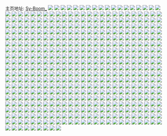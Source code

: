 主页地址: [Sy-Boom_](https://weibo.com/u/2846126352) 
![](https://wx4.sinaimg.cn/mw2000/a9a47110gy1h9dvj787iij20zk1bfavl.jpg) 
![](https://wx4.sinaimg.cn/mw2000/a9a47110ly1h8mzvisnwqj20u04vsqv5.jpg) 
![](https://wx4.sinaimg.cn/mw2000/a9a47110ly1h8mzvjlq52j20u04pzkjl.jpg) 
![](https://wx4.sinaimg.cn/mw2000/a9a47110ly1h8mzvhz95mj20u06dx1ky.jpg) 
![](https://wx4.sinaimg.cn/mw2000/a9a47110ly1h8mzvh4wluj20u05ezqv5.jpg) 
![](https://wx4.sinaimg.cn/mw2000/a9a47110ly1h8mzvg388fj20u05wiqv5.jpg) 
![](https://wx4.sinaimg.cn/mw2000/a9a47110ly1h8mzvf6p94j20u05k0hdt.jpg) 
![](https://wx4.sinaimg.cn/mw2000/a9a47110ly1h8itex0wwxj20u0140ae7.jpg) 
![](https://wx4.sinaimg.cn/mw2000/a9a47110ly1h867czfwuhj22c03404qr.jpg) 
![](https://wx4.sinaimg.cn/mw2000/a9a47110ly1h867cyf9wsj22c03404qq.jpg) 
![](https://wx4.sinaimg.cn/mw2000/a9a47110ly1h84bvtpirjj20u00u0q77.jpg) 
![](https://wx4.sinaimg.cn/mw2000/a9a47110ly1h81iyqkxc4j21sc2ds1ky.jpg) 
![](https://wx4.sinaimg.cn/mw2000/a9a47110ly1h7y16er08bj22c0340qv6.jpg) 
![](https://wx4.sinaimg.cn/mw2000/a9a47110ly1h7wm6w6609j22c0340b2c.jpg) 
![](https://wx4.sinaimg.cn/mw2000/a9a47110ly1h7wm6s12nmj21sc2ds7wi.jpg) 
![](https://wx4.sinaimg.cn/mw2000/a9a47110ly1h7wm6ued7vj22c0340u10.jpg) 
![](https://wx4.sinaimg.cn/mw2000/a9a47110ly1h7ovzjvhvzj20vy6pgqv6.jpg) 
![](https://wx4.sinaimg.cn/mw2000/a9a47110ly1h7ovzl31ppj20x06hq7wi.jpg) 
![](https://wx4.sinaimg.cn/mw2000/a9a47110ly1h7ovzo8x7uj212y5i4e81.jpg) 
![](https://wx4.sinaimg.cn/mw2000/a9a47110ly1h7ovzmagwnj210w5t04qr.jpg) 
![](https://wx4.sinaimg.cn/mw2000/a9a47110ly1h7ovzno70vj22bc334kjn.jpg) 
![](https://wx4.sinaimg.cn/mw2000/a9a47110ly1h7ovzpqyuqj213a5gehdu.jpg) 
![](https://wx4.sinaimg.cn/mw2000/a9a47110ly1h7ovziau5cj20ss7giu10.jpg) 
![](https://wx4.sinaimg.cn/mw2000/a9a47110ly1h7ow768h6fj20y06aob2b.jpg) 
![](https://wx4.sinaimg.cn/mw2000/a9a47110ly1h7ow776hjgj21165rgqv6.jpg) 
![](https://wx4.sinaimg.cn/mw2000/a9a47110ly1h7ip1ledztj20u00u00za.jpg) 
![](https://wx4.sinaimg.cn/mw2000/a9a47110ly1h70jldpaarj23rs5nn7wn.jpg) 
![](https://wx4.sinaimg.cn/mw2000/a9a47110ly1h70jlgos06j248w6dcqvb.jpg) 
![](https://wx4.sinaimg.cn/mw2000/a9a47110ly1h70jllxhoyj23dq60f4n2.jpg) 
![](https://wx4.sinaimg.cn/mw2000/a9a47110ly1h70jl4lpyyj248w6dc7wp.jpg) 
![](https://wx4.sinaimg.cn/mw2000/a9a47110ly1h70jlb3ulej248w6dc7wj.jpg) 
![](https://wx4.sinaimg.cn/mw2000/a9a47110ly1h70jl7859jj223u35stj2.jpg) 
![](https://wx4.sinaimg.cn/mw2000/a9a47110ly1h6oznh8wspj23402c07wj.jpg) 
![](https://wx4.sinaimg.cn/mw2000/a9a47110ly1h6ozncyhcfj22c0340npe.jpg) 
![](https://wx4.sinaimg.cn/mw2000/a9a47110ly1h6ozndvm4sj20zu0k744z.jpg) 
![](https://wx4.sinaimg.cn/mw2000/a9a47110ly1h6ozne4378j20zt0jkaai.jpg) 
![](https://wx4.sinaimg.cn/mw2000/a9a47110ly1h68ppe24tgj20u0190gop.jpg) 
![](https://wx4.sinaimg.cn/mw2000/a9a47110ly1h68ppdo6aej20u0190tgj.jpg) 
![](https://wx4.sinaimg.cn/mw2000/a9a47110ly1h61u67e02ij21400u077q.jpg) 
![](https://wx4.sinaimg.cn/mw2000/a9a47110ly1h61u6xbivwj20u00u0tee.jpg) 
![](https://wx4.sinaimg.cn/mw2000/a9a47110ly1h61u682nbmj20u0140wki.jpg) 
![](https://wx4.sinaimg.cn/mw2000/a9a47110gy1h5ta86lyffj20u0114wg0.jpg) 
![](https://wx4.sinaimg.cn/mw2000/a9a47110gy1h5mvpz7ehbj20u00u0aks.jpg) 
![](https://wx4.sinaimg.cn/mw2000/a9a47110gy1h5mvq3hssmj20u00u0aje.jpg) 
![](https://wx4.sinaimg.cn/mw2000/a9a47110gy1h5mvpww8tij20u00u0agr.jpg) 
![](https://wx4.sinaimg.cn/mw2000/a9a47110gy1h5mvpzrld9j20u00u0gtg.jpg) 
![](https://wx4.sinaimg.cn/mw2000/a9a47110gy1h5mvq0g6rsj21900u0n7a.jpg) 
![](https://wx4.sinaimg.cn/mw2000/a9a47110gy1h5mvpxj0mij20u00u0q8n.jpg) 
![](https://wx4.sinaimg.cn/mw2000/a9a47110gy1h5mvpy29vbj20u00u0q8a.jpg) 
![](https://wx4.sinaimg.cn/mw2000/a9a47110gy1h5mvpwae1zj20u00u0tbn.jpg) 
![](https://wx4.sinaimg.cn/mw2000/a9a47110gy1h5mvpyms9gj20u00u0q90.jpg) 
![](https://wx4.sinaimg.cn/mw2000/a9a47110gy1h5c6k6682hj21400u0gvl.jpg) 
![](https://wx4.sinaimg.cn/mw2000/a9a47110gy1h51gkmo8gbj20u018z47b.jpg) 
![](https://wx4.sinaimg.cn/mw2000/a9a47110gy1h51gkn642vj20u018z7d4.jpg) 
![](https://wx4.sinaimg.cn/mw2000/a9a47110gy1h51gknpls9j218z0u0dp3.jpg) 
![](https://wx4.sinaimg.cn/mw2000/a9a47110gy1h51gkocb9jj218z0u011u.jpg) 
![](https://wx4.sinaimg.cn/mw2000/a9a47110gy1h51gkpf2anj20u0190gt7.jpg) 
![](https://wx4.sinaimg.cn/mw2000/a9a47110gy1h51gkottvoj20u0154jyn.jpg) 
![](https://wx4.sinaimg.cn/mw2000/a9a47110gy1h51gkr4ng3j20u0190dp2.jpg) 
![](https://wx4.sinaimg.cn/mw2000/a9a47110gy1h51gkqlef6j20u0190wnv.jpg) 
![](https://wx4.sinaimg.cn/mw2000/a9a47110gy1h51gkq1436j20u01907dc.jpg) 
![](https://wx4.sinaimg.cn/mw2000/a9a47110gy1h4x67c77b3j20u00u0wkh.jpg) 
![](https://wx4.sinaimg.cn/mw2000/a9a47110gy1h4msgzuyquj20u0140n1g.jpg) 
![](https://wx4.sinaimg.cn/mw2000/a9a47110gy1h4k236jlc6j21900u0woi.jpg) 
![](https://wx4.sinaimg.cn/mw2000/a9a47110gy1h4k249uns0j20u0190n50.jpg) 
![](https://wx4.sinaimg.cn/mw2000/a9a47110gy1h4k23a3nc7j21900u0do1.jpg) 
![](https://wx4.sinaimg.cn/mw2000/a9a47110gy1h4k23dqpiuj21900u0ahm.jpg) 
![](https://wx4.sinaimg.cn/mw2000/a9a47110gy1h4k2386kgsj20u0190dnc.jpg) 
![](https://wx4.sinaimg.cn/mw2000/a9a47110gy1h4k2391l1ij21900u07ah.jpg) 
![](https://wx4.sinaimg.cn/mw2000/a9a47110gy1h4k24ax0q9j21900u0aid.jpg) 
![](https://wx4.sinaimg.cn/mw2000/a9a47110gy1h4k23cmpwgj21900u0qf0.jpg) 
![](https://wx4.sinaimg.cn/mw2000/a9a47110gy1h4k23b7vxaj21900u0ztc.jpg) 
![](https://wx4.sinaimg.cn/mw2000/a9a47110gy1h4iugftzihj20u01hck16.jpg) 
![](https://wx4.sinaimg.cn/mw2000/a9a47110gy1h4absfvn6kj20u00u0452.jpg) 
![](https://wx4.sinaimg.cn/mw2000/a9a47110gy1h4a5pnl1oej20nu041jrg.jpg) 
![](https://wx4.sinaimg.cn/mw2000/a9a47110gy1h47s0ihhwmj20u0140wls.jpg) 
![](https://wx4.sinaimg.cn/mw2000/a9a47110gy1h40vj1iio9j20u0191dsz.jpg) 
![](https://wx4.sinaimg.cn/mw2000/a9a47110gy1h40vizd5ipj20u013zwnf.jpg) 
![](https://wx4.sinaimg.cn/mw2000/a9a47110gy1h40vj4hq02j20u0191qft.jpg) 
![](https://wx4.sinaimg.cn/mw2000/a9a47110gy1h40vjajm2yj20u0191dle.jpg) 
![](https://wx4.sinaimg.cn/mw2000/a9a47110gy1h40vjdajujj20u019178f.jpg) 
![](https://wx4.sinaimg.cn/mw2000/a9a47110gy1h40vjcawr6j20u0191gru.jpg) 
![](https://wx4.sinaimg.cn/mw2000/a9a47110gy1h40vj91346j20u0191n8p.jpg) 
![](https://wx4.sinaimg.cn/mw2000/a9a47110gy1h40vivlmkbj20u0191483.jpg) 
![](https://wx4.sinaimg.cn/mw2000/a9a47110gy1h40vj6sn7uj20u0191147.jpg) 
![](https://wx4.sinaimg.cn/mw2000/a9a47110gy1h3v4eqbkyzj235s23ue82.jpg) 
![](https://wx4.sinaimg.cn/mw2000/a9a47110gy1h3v4en8oruj235s23uu0x.jpg) 
![](https://wx4.sinaimg.cn/mw2000/a9a47110gy1h3v4frejs1j235s23u1ky.jpg) 
![](https://wx4.sinaimg.cn/mw2000/a9a47110gy1h3v4g6b707j234022o4qp.jpg) 
![](https://wx4.sinaimg.cn/mw2000/a9a47110ly1h3q2lfgocuj20sg2rj7gp.jpg) 
![](https://wx4.sinaimg.cn/mw2000/a9a47110ly1h3q2lgdjnlj20u01910xj.jpg) 
![](https://wx4.sinaimg.cn/mw2000/a9a47110ly1h3q2lguy3lj20u01400wr.jpg) 
![](https://wx4.sinaimg.cn/mw2000/a9a47110ly1h3q2lhn4ulj20u01o0jyi.jpg) 
![](https://wx4.sinaimg.cn/mw2000/a9a47110ly1h3q2linkv9j20u0140th0.jpg) 
![](https://wx4.sinaimg.cn/mw2000/a9a47110ly1h3q2ljtyu1j20u0140q8p.jpg) 
![](https://wx4.sinaimg.cn/mw2000/a9a47110ly1h3q2lkpn2zj20sg2dwaj0.jpg) 
![](https://wx4.sinaimg.cn/mw2000/a9a47110ly1h3q2le6pa2j20sg2dcdsx.jpg) 
![](https://wx4.sinaimg.cn/mw2000/a9a47110ly1h3q2lmeabyj20sg3k17m4.jpg) 
![](https://wx4.sinaimg.cn/mw2000/a9a47110gy1h3n86qui3vj235s23u1kz.jpg) 
![](https://wx4.sinaimg.cn/mw2000/a9a47110gy1h3n86ubrrmj23344mox6s.jpg) 
![](https://wx4.sinaimg.cn/mw2000/a9a47110gy1h3n86wzu2uj235s23unpe.jpg) 
![](https://wx4.sinaimg.cn/mw2000/a9a47110gy1h3n86oatesj223u35s4qr.jpg) 
![](https://wx4.sinaimg.cn/mw2000/a9a47110gy1h3n86zu3lbj235s24le83.jpg) 
![](https://wx4.sinaimg.cn/mw2000/a9a47110gy1h3n8726zowj222t35se82.jpg) 
![](https://wx4.sinaimg.cn/mw2000/a9a47110gy1h3gbjnp4zkj23402c0qv5.jpg) 
![](https://wx4.sinaimg.cn/mw2000/a9a47110gy1h3dthto6yhj20u0140aga.jpg) 
![](https://wx4.sinaimg.cn/mw2000/a9a47110gy1h3dthpwynsj21hc0u0176.jpg) 
![](https://wx4.sinaimg.cn/mw2000/a9a47110gy1h3dthsfy9qj20u0140k33.jpg) 
![](https://wx4.sinaimg.cn/mw2000/a9a47110gy1h3bcrdo88tj20u0140wll.jpg) 
![](https://wx4.sinaimg.cn/mw2000/a9a47110gy1h2xbqb74z6j23402c0qva.jpg) 
![](https://wx4.sinaimg.cn/mw2000/a9a47110gy1h2n0tponzzj20u04dj1kx.jpg) 
![](https://wx4.sinaimg.cn/mw2000/a9a47110gy1h2n0tqzk4tj20u0460np9.jpg) 
![](https://wx4.sinaimg.cn/mw2000/a9a47110gy1h2n0to5ki6j20u033u7wh.jpg) 
![](https://wx4.sinaimg.cn/mw2000/a9a47110gy1h2n0tsgs4rj20u03eib29.jpg) 
![](https://wx4.sinaimg.cn/mw2000/a9a47110gy1h2n0tu139yj20u064bkjl.jpg) 
![](https://wx4.sinaimg.cn/mw2000/a9a47110gy1h2n0tve8y5j20u03c0nop.jpg) 
![](https://wx4.sinaimg.cn/mw2000/a9a47110gy1h2n0twsuqsj20u04g1hdt.jpg) 
![](https://wx4.sinaimg.cn/mw2000/a9a47110gy1h2n0ty6xiwj20u05a14qp.jpg) 
![](https://wx4.sinaimg.cn/mw2000/a9a47110gy1h2n0tznednj20u044vhd0.jpg) 
![](https://wx4.sinaimg.cn/mw2000/a9a47110gy1h2e33snewhj22bz1qzu0x.jpg) 
![](https://wx4.sinaimg.cn/mw2000/a9a47110gy1h29f5mnjcwj21400miq4t.jpg) 
![](https://wx4.sinaimg.cn/mw2000/a9a47110gy1h29f5fcpvgj20u00u0grm.jpg) 
![](https://wx4.sinaimg.cn/mw2000/a9a47110gy1h29f5e6zz9j20u0140n5e.jpg) 
![](https://wx4.sinaimg.cn/mw2000/a9a47110gy1h29f5jm961j20u0140akn.jpg) 
![](https://wx4.sinaimg.cn/mw2000/a9a47110gy1h29f5ng3ywj21910u0aji.jpg) 
![](https://wx4.sinaimg.cn/mw2000/a9a47110gy1h29f5ky0y7j20u00u0dmn.jpg) 
![](https://wx4.sinaimg.cn/mw2000/a9a47110gy1h29f5g0kbuj20u014045t.jpg) 
![](https://wx4.sinaimg.cn/mw2000/a9a47110gy1h29f5k8eecj20u01t07d5.jpg) 
![](https://wx4.sinaimg.cn/mw2000/a9a47110gy1h29f5db17jj20u00u0789.jpg) 
![](https://wx4.sinaimg.cn/mw2000/a9a47110gy1h29f5icn56j20u00u0tde.jpg) 
![](https://wx4.sinaimg.cn/mw2000/a9a47110gy1h29f5gtc1lj21400u0gwu.jpg) 
![](https://wx4.sinaimg.cn/mw2000/a9a47110gy1h23ii5fcsxj21op28x1kx.jpg) 
![](https://wx4.sinaimg.cn/mw2000/a9a47110gy1h1rxxlrbhlj20v90h4n1o.jpg) 
![](https://wx4.sinaimg.cn/mw2000/a9a47110gy1h1rxxoftj6j20zo256npe.jpg) 
![](https://wx4.sinaimg.cn/mw2000/a9a47110gy1h1rxxlbquij20v90dlmz5.jpg) 
![](https://wx4.sinaimg.cn/mw2000/a9a47110ly1h122zriha7j20ud0gyq49.jpg) 
![](https://wx4.sinaimg.cn/mw2000/a9a47110ly1h0t795i2mhj20v908uta7.jpg) 
![](https://wx4.sinaimg.cn/mw2000/a9a47110ly1h0dtq1byyfj20v90tyjur.jpg) 
![](https://wx4.sinaimg.cn/mw2000/a9a47110ly1h09ro65nlgj22c0340u0y.jpg) 
![](https://wx4.sinaimg.cn/mw2000/a9a47110ly1h03e9r944oj22c02c0npe.jpg) 
![](https://wx4.sinaimg.cn/mw2000/a9a47110ly1gzt89nee1cj20tk0tk40g.jpg) 
![](https://wx4.sinaimg.cn/mw2000/a9a47110gy1gzmifrh5gpj20u00gw753.jpg) 
![](https://wx4.sinaimg.cn/mw2000/a9a47110ly1gzb0i55oipj22db35shdu.jpg) 
![](https://wx4.sinaimg.cn/mw2000/a9a47110ly1gzb0i2chbqj22c02c0kjl.jpg) 
![](https://wx4.sinaimg.cn/mw2000/a9a47110gy1gywq3gc982j21o07x0e84.jpg) 
![](https://wx4.sinaimg.cn/mw2000/a9a47110gy1gywq3ic6x0j21o07o4npg.jpg) 
![](https://wx4.sinaimg.cn/mw2000/a9a47110gy1gywq3jxpy3j21o08w2u0z.jpg) 
![](https://wx4.sinaimg.cn/mw2000/a9a47110gy1gywq3l6pzpj21o08so1kz.jpg) 
![](https://wx4.sinaimg.cn/mw2000/a9a47110gy1gywq3mrw7yj21o07ws7wk.jpg) 
![](https://wx4.sinaimg.cn/mw2000/a9a47110gy1gywq3np6qoj20u062lu0x.jpg) 
![](https://wx4.sinaimg.cn/mw2000/a9a47110gy1gyoquac2xfj21y60u01jc.jpg) 
![](https://wx4.sinaimg.cn/mw2000/a9a47110gy1gy7v0q4wp4j20u014044s.jpg) 
![](https://wx4.sinaimg.cn/mw2000/a9a47110gy1gy7v0pgmihj21900u0wol.jpg) 
![](https://wx4.sinaimg.cn/mw2000/a9a47110gy1gy7v0tnlr2j20u01hcqbn.jpg) 
![](https://wx4.sinaimg.cn/mw2000/a9a47110gy1gy7v0rxvxhj21900u0qcn.jpg) 
![](https://wx4.sinaimg.cn/mw2000/a9a47110gy1gy7v60texnj20k00zk40t.jpg) 
![](https://wx4.sinaimg.cn/mw2000/a9a47110gy1gxsq7lv3hoj20u0191wn0.jpg) 
![](https://wx4.sinaimg.cn/mw2000/a9a47110gy1gx3v0hs4isj20u01404cn.jpg) 
![](https://wx4.sinaimg.cn/mw2000/a9a47110gy1gvyx4pn6p6j21400u0q85.jpg) 
![](https://wx4.sinaimg.cn/mw2000/a9a47110gy1gvyx4vrm3tj218g0u0gxc.jpg) 
![](https://wx4.sinaimg.cn/mw2000/a9a47110gy1gvyx4xhnwcj213y0u0wne.jpg) 
![](https://wx4.sinaimg.cn/mw2000/a9a47110gy1gvyx4rtkkdj20u0140gu4.jpg) 
![](https://wx4.sinaimg.cn/mw2000/a9a47110gy1gvyx56w5lhj20u0140tj5.jpg) 
![](https://wx4.sinaimg.cn/mw2000/a9a47110gy1gvyx4yv9j6j20u0140afb.jpg) 
![](https://wx4.sinaimg.cn/mw2000/a9a47110gy1gvyx522p2nj20u0140ano.jpg) 
![](https://wx4.sinaimg.cn/mw2000/a9a47110gy1gvyx5h9f38j20u00u0dku.jpg) 
![](https://wx4.sinaimg.cn/mw2000/a9a47110gy1gvyx54f4lxj20u014049e.jpg) 
![](https://wx4.sinaimg.cn/mw2000/0036C3tKgy1guz2av4uq2j62bd1qj4qq02.jpg) 
![](https://wx4.sinaimg.cn/mw2000/0036C3tKgy1guz2b9uvizj62c0340b2902.jpg) 
![](https://wx4.sinaimg.cn/mw2000/0036C3tKgy1guz2azmlb2j62c0340x6q02.jpg) 
![](https://wx4.sinaimg.cn/mw2000/0036C3tKgy1guz2b22e2ej62c0340u0x02.jpg) 
![](https://wx4.sinaimg.cn/mw2000/0036C3tKgy1guz2bfjn0jj64gw3co1kz02.jpg) 
![](https://wx4.sinaimg.cn/mw2000/0036C3tKgy1guz2b3btg9j62c0340u0x02.jpg) 
![](https://wx4.sinaimg.cn/mw2000/0036C3tKgy1guz2b0yihqj62c0340u0x02.jpg) 
![](https://wx4.sinaimg.cn/mw2000/0036C3tKgy1guz2b5nkj3j62c0340hdt02.jpg) 
![](https://wx4.sinaimg.cn/mw2000/0036C3tKgy1guz2avv8ubj61id20inhp02.jpg) 
![](https://wx4.sinaimg.cn/mw2000/0036C3tKgy1guwa0s2klhj60qg0undif02.jpg) 
![](https://wx4.sinaimg.cn/mw2000/0036C3tKgy1guwa0sg9xij60q30bz0tk02.jpg) 
![](https://wx4.sinaimg.cn/mw2000/0036C3tKgy1guojf9vgd1j63402c0x6p02.jpg) 
![](https://wx4.sinaimg.cn/mw2000/0036C3tKgy1gubz3aex8vj634022oe8102.jpg) 
![](https://wx4.sinaimg.cn/mw2000/0036C3tKgy1gubdz44x47j61sc2dse8102.jpg) 
![](https://wx4.sinaimg.cn/mw2000/0036C3tKgy1gubdz5bmzxj61sc2dsb2902.jpg) 
![](https://wx4.sinaimg.cn/mw2000/0036C3tKgy1gubdz6dydwj61sc2dse8102.jpg) 
![](https://wx4.sinaimg.cn/mw2000/0036C3tKgy1gubdz7461gj61sc2dsb2902.jpg) 
![](https://wx4.sinaimg.cn/mw2000/0036C3tKgy1gubdz9n5b9j61sc2dse5g02.jpg) 
![](https://wx4.sinaimg.cn/mw2000/0036C3tKgy1gubdz877mgj61sc2dshdt02.jpg) 
![](https://wx4.sinaimg.cn/mw2000/a9a47110gy1gt6ah2q0s5j222n3401ky.jpg) 
![](https://wx4.sinaimg.cn/mw2000/a9a47110gy1gt6ah1190cj22yo4g0qv8.jpg) 
![](https://wx4.sinaimg.cn/mw2000/a9a47110gy1gt6ah59glxj22yo4g0kjp.jpg) 
![](https://wx4.sinaimg.cn/mw2000/a9a47110gy1gt6ah7fgdrj22yo4g0kjl.jpg) 
![](https://wx4.sinaimg.cn/mw2000/a9a47110gy1gt3iy4ea69j22c0340x6p.jpg) 
![](https://wx4.sinaimg.cn/mw2000/a9a47110gy1gt3iy5o6e3j22c03407wj.jpg) 
![](https://wx4.sinaimg.cn/mw2000/a9a47110gy1gt3iy3fp03j22c0340ki0.jpg) 
![](https://wx4.sinaimg.cn/mw2000/a9a47110gy1gt3iy281kbj23402c0tw3.jpg) 
![](https://wx4.sinaimg.cn/mw2000/a9a47110gy1gt3iy2vf8sj20p505vdgz.jpg) 
![](https://wx4.sinaimg.cn/mw2000/a9a47110gy1gt3iy7gt6xj23402c0e83.jpg) 
![](https://wx4.sinaimg.cn/mw2000/a9a47110ly1gswl1kvt1nj20u014144j.jpg) 
![](https://wx4.sinaimg.cn/mw2000/a9a47110ly1gswl28r802j20u013hjvi.jpg) 
![](https://wx4.sinaimg.cn/mw2000/a9a47110ly1gswl1lskm8j20u1141ag8.jpg) 
![](https://wx4.sinaimg.cn/mw2000/a9a47110ly1gswl2ao1rlj20u0140grc.jpg) 
![](https://wx4.sinaimg.cn/mw2000/a9a47110ly1gswl29qkazj20u0140wjx.jpg) 
![](https://wx4.sinaimg.cn/mw2000/a9a47110ly1gswl2b7zqwj20u0140gpn.jpg) 
![](https://wx4.sinaimg.cn/mw2000/a9a47110gy1gssi9jhw2lj21sc2dsu0x.jpg) 
![](https://wx4.sinaimg.cn/mw2000/a9a47110gy1gssi9km8ysj21sc2dsqv5.jpg) 
![](https://wx4.sinaimg.cn/mw2000/a9a47110gy1gssi9lovkjj21sc2dsqv5.jpg) 
![](https://wx4.sinaimg.cn/mw2000/a9a47110gy1gssi9nzecnj21sc2dsnpd.jpg) 
![](https://wx4.sinaimg.cn/mw2000/a9a47110ly1gsl2oapjisj21sg2ds7wh.jpg) 
![](https://wx4.sinaimg.cn/mw2000/a9a47110ly1gsl2oberwqj21sg2ds7wh.jpg) 
![](https://wx4.sinaimg.cn/mw2000/a9a47110ly1gsl2oc43msj21sg2ds7wh.jpg) 
![](https://wx4.sinaimg.cn/mw2000/a9a47110gy1grzj9qn22tj22c036fe82.jpg) 
![](https://wx4.sinaimg.cn/mw2000/a9a47110gy1grzj9od20gj22c02c0e81.jpg) 
![](https://wx4.sinaimg.cn/mw2000/a9a47110gy1grzj9rsap2j22bt2bte81.jpg) 
![](https://wx4.sinaimg.cn/mw2000/a9a47110gy1grzj9mleafj22c0340qv5.jpg) 
![](https://wx4.sinaimg.cn/mw2000/a9a47110ly1grgtrg6z4xj20gs0medom.jpg) 
![](https://wx4.sinaimg.cn/mw2000/a9a47110gy1gqldcw8fhuj21o03ne1kx.jpg) 
![](https://wx4.sinaimg.cn/mw2000/a9a47110gy1gqldd38ixuj222o340qv5.jpg) 
![](https://wx4.sinaimg.cn/mw2000/a9a47110gy1gqldcxdn5ij21o03m01kx.jpg) 
![](https://wx4.sinaimg.cn/mw2000/a9a47110gy1gqldd27r18j222o340kjl.jpg) 
![](https://wx4.sinaimg.cn/mw2000/a9a47110gy1gqldd0qmj2j23wq2ltu0u.jpg) 
![](https://wx4.sinaimg.cn/mw2000/a9a47110gy1gqldcywb5hj21o03m0awj.jpg) 
![](https://wx4.sinaimg.cn/mw2000/a9a47110gy1gqldczlfijj21o03m0x3q.jpg) 
![](https://wx4.sinaimg.cn/mw2000/a9a47110gy1gqldcumckjj222o340b29.jpg) 
![](https://wx4.sinaimg.cn/mw2000/a9a47110gy1gqldcy52xsj21o0280gy8.jpg) 
![](https://wx4.sinaimg.cn/mw2000/a9a47110gy1gqh9hh8ffdj22c02c0tlk.jpg) 
![](https://wx4.sinaimg.cn/mw2000/a9a47110gy1gpzsvb4qtsj22c02c0twe.jpg) 
![](https://wx4.sinaimg.cn/mw2000/a9a47110gy1gpykry7duqj23402c0b2b.jpg) 
![](https://wx4.sinaimg.cn/mw2000/a9a47110gy1gpwxsked8yj22c0340nh6.jpg) 
![](https://wx4.sinaimg.cn/mw2000/a9a47110gy1gpv5hyhlpuj20u013ygsi.jpg) 
![](https://wx4.sinaimg.cn/mw2000/a9a47110gy1gpv5hwsmy9j21100u0q7m.jpg) 
![](https://wx4.sinaimg.cn/mw2000/a9a47110gy1gpv5i07j1jj20u014010t.jpg) 
![](https://wx4.sinaimg.cn/mw2000/a9a47110ly1gpq7bm1u6ej20u0140aix.jpg) 
![](https://wx4.sinaimg.cn/mw2000/a9a47110gy1gpied7bj9mj20v517lqbs.jpg) 
![](https://wx4.sinaimg.cn/mw2000/a9a47110gy1gpied6i002j22c0340qv6.jpg) 
![](https://wx4.sinaimg.cn/mw2000/a9a47110ly1goygnw2q2vj22c0290b29.jpg) 
![](https://wx4.sinaimg.cn/mw2000/a9a47110ly1gox98jqb8xj20u0140qar.jpg) 
![](https://wx4.sinaimg.cn/mw2000/a9a47110ly1gox98k9lj9j20u0142109.jpg) 
![](https://wx4.sinaimg.cn/mw2000/a9a47110ly1goqbd9qah2j23402c01kz.jpg) 
![](https://wx4.sinaimg.cn/mw2000/a9a47110ly1gon371x0wdj234022o7wj.jpg) 
![](https://wx4.sinaimg.cn/mw2000/a9a47110gy1gojrep8q3dj22c0357npe.jpg) 
![](https://wx4.sinaimg.cn/mw2000/a9a47110ly1goibns0e3rj22c0340x6r.jpg) 
![](https://wx4.sinaimg.cn/mw2000/a9a47110ly1goac9koy9sj20u0140th1.jpg) 
![](https://wx4.sinaimg.cn/mw2000/a9a47110ly1gnhf74fef5j22c03401kx.jpg) 
![](https://wx4.sinaimg.cn/mw2000/a9a47110ly1gnhf764qwdj21o62884qp.jpg) 
![](https://wx4.sinaimg.cn/mw2000/a9a47110ly1gnhf755nwlj22c03401kx.jpg) 
![](https://wx4.sinaimg.cn/mw2000/a9a47110ly1gnhfa9gy3cj21t72eye81.jpg) 
![](https://wx4.sinaimg.cn/mw2000/a9a47110ly1gn86qdh4x9j227v1o04qp.jpg) 
![](https://wx4.sinaimg.cn/mw2000/a9a47110ly1gn86ql5d8ij234022qu14.jpg) 
![](https://wx4.sinaimg.cn/mw2000/a9a47110ly1gn86qojht0j20hu0lzwgw.jpg) 
![](https://wx4.sinaimg.cn/mw2000/a9a47110ly1gn86qq6b0xj22c02c0kjl.jpg) 
![](https://wx4.sinaimg.cn/mw2000/a9a47110ly1gn86qzef80j22c0340b2g.jpg) 
![](https://wx4.sinaimg.cn/mw2000/a9a47110ly1gn86rfdzauj23402c0kjm.jpg) 
![](https://wx4.sinaimg.cn/mw2000/a9a47110ly1gn86rcwbugj23402c0u14.jpg) 
![](https://wx4.sinaimg.cn/mw2000/a9a47110ly1gn86re3xcij21o01o0hdt.jpg) 
![](https://wx4.sinaimg.cn/mw2000/a9a47110ly1gn86qnv7ygj22c02c0kjl.jpg) 
![](https://wx4.sinaimg.cn/mw2000/a9a47110gy1gmj0x29g5cj22c03407wj.jpg) 
![](https://wx4.sinaimg.cn/mw2000/a9a47110gy1gmj0x4p6dgj23402c0u10.jpg) 
![](https://wx4.sinaimg.cn/mw2000/a9a47110gy1gmj0wzqqqkj23402c0kjo.jpg) 
![](https://wx4.sinaimg.cn/mw2000/a9a47110gy1gmj0x8aofdj23402c04qu.jpg) 
![](https://wx4.sinaimg.cn/mw2000/a9a47110gy1gmj0xj5msqj23402c04qp.jpg) 
![](https://wx4.sinaimg.cn/mw2000/a9a47110gy1gmj0zjhuhoj22c03401kz.jpg) 
![](https://wx4.sinaimg.cn/mw2000/a9a47110gy1gmj0xbmktmj22c02c0qv7.jpg) 
![](https://wx4.sinaimg.cn/mw2000/a9a47110gy1gmj0xkxfm8j21o02yoqv5.jpg) 
![](https://wx4.sinaimg.cn/mw2000/a9a47110gy1gmj0xelw6cj22c02c0npf.jpg) 
![](https://wx4.sinaimg.cn/mw2000/a9a47110gy1gm5oobibvwj20xc1e0dz5.jpg) 
![](https://wx4.sinaimg.cn/mw2000/a9a47110gy1gm5oocjaubj21w02ionpd.jpg) 
![](https://wx4.sinaimg.cn/mw2000/a9a47110gy1gm4pequx1tj21400u0air.jpg) 
![](https://wx4.sinaimg.cn/mw2000/a9a47110gy1gm0gbq1kn1j22c01k0x6p.jpg) 
![](https://wx4.sinaimg.cn/mw2000/a9a47110gy1gm0gbsu51jj222l33vqv6.jpg) 
![](https://wx4.sinaimg.cn/mw2000/a9a47110gy1gm0gbr7a78j21h927wb29.jpg) 
![](https://wx4.sinaimg.cn/mw2000/a9a47110gy1gm0gbusy91j234022o1ky.jpg) 
![](https://wx4.sinaimg.cn/mw2000/a9a47110gy1gm0gc0myxpj21h927w7wh.jpg) 
![](https://wx4.sinaimg.cn/mw2000/a9a47110gy1gm0gbz5hq2j22c01k0e81.jpg) 
![](https://wx4.sinaimg.cn/mw2000/a9a47110gy1glecsmeslyj22c02c0qo9.jpg) 
![](https://wx4.sinaimg.cn/mw2000/a9a47110gy1glecstnsz7j22c0340hdu.jpg) 
![](https://wx4.sinaimg.cn/mw2000/a9a47110gy1glecsvo976j22c0340e82.jpg) 
![](https://wx4.sinaimg.cn/mw2000/a9a47110gy1glecsl8l1cj22c0340u0x.jpg) 
![](https://wx4.sinaimg.cn/mw2000/a9a47110gy1glecswtguoj22801o0kjl.jpg) 
![](https://wx4.sinaimg.cn/mw2000/a9a47110gy1glecsxwqhdj22c02c0qv5.jpg) 
![](https://wx4.sinaimg.cn/mw2000/a9a47110gy1glecszkd59j22c02c0b2b.jpg) 
![](https://wx4.sinaimg.cn/mw2000/a9a47110gy1glecsqmr1kj22c02c07wi.jpg) 
![](https://wx4.sinaimg.cn/mw2000/a9a47110gy1glectnk39jj22c02c01kx.jpg) 
![](https://wx4.sinaimg.cn/mw2000/a9a47110gy1gl7h7zlczbj20u01407br.jpg) 
![](https://wx4.sinaimg.cn/mw2000/a9a47110gy1gl7h7w9m0cj21400u0afm.jpg) 
![](https://wx4.sinaimg.cn/mw2000/a9a47110gy1gl7h7vgjfdj20u0140455.jpg) 
![](https://wx4.sinaimg.cn/mw2000/a9a47110gy1gl7h8094bgj21400u0qaa.jpg) 
![](https://wx4.sinaimg.cn/mw2000/a9a47110gy1gl7h7tze0qj21900u07dh.jpg) 
![](https://wx4.sinaimg.cn/mw2000/a9a47110gy1gl7h7x9flaj20u00u0q7f.jpg) 
![](https://wx4.sinaimg.cn/mw2000/a9a47110gy1gl7h7xwxh4j21400u0ai0.jpg) 
![](https://wx4.sinaimg.cn/mw2000/a9a47110gy1gl7h7up6xlj21hc0u0aka.jpg) 
![](https://wx4.sinaimg.cn/mw2000/a9a47110gy1gl7hau1et5j21400u0k1y.jpg) 
![](https://wx4.sinaimg.cn/mw2000/a9a47110gy1gkvvs16zbtj22c0340kjl.jpg) 
![](https://wx4.sinaimg.cn/mw2000/a9a47110gy1gku7y6ipf5j22c0340n6l.jpg) 
![](https://wx4.sinaimg.cn/mw2000/a9a47110gy1gku7yivon9j23402c0qn2.jpg) 
![](https://wx4.sinaimg.cn/mw2000/a9a47110gy1gku7y8ex2uj20u014079u.jpg) 
![](https://wx4.sinaimg.cn/mw2000/a9a47110gy1gku7y9ctcej22c0340amz.jpg) 
![](https://wx4.sinaimg.cn/mw2000/a9a47110gy1gku7y5pijjj22io1790xw.jpg) 
![](https://wx4.sinaimg.cn/mw2000/a9a47110gy1gku7yckh76j22c02c0qk5.jpg) 
![](https://wx4.sinaimg.cn/mw2000/a9a47110gy1gku7yb776bj22c0340air.jpg) 
![](https://wx4.sinaimg.cn/mw2000/a9a47110gy1gku7ygwjodj22c03404aw.jpg) 
![](https://wx4.sinaimg.cn/mw2000/a9a47110gy1gku7y4o3fqj22c0340qs6.jpg) 
![](https://wx4.sinaimg.cn/mw2000/a9a47110gy1gk9swg48k2j21400u0433.jpg) 
![](https://wx4.sinaimg.cn/mw2000/a9a47110gy1gk9swhhbw3j20u0140agp.jpg) 
![](https://wx4.sinaimg.cn/mw2000/a9a47110gy1gk9swizw8sj21400u0gps.jpg) 
![](https://wx4.sinaimg.cn/mw2000/a9a47110gy1gk9swigcryj20u0140wnx.jpg) 
![](https://wx4.sinaimg.cn/mw2000/a9a47110gy1gk9swji4gij20u0140akf.jpg) 
![](https://wx4.sinaimg.cn/mw2000/a9a47110gy1gk9swhzleqj20u014049u.jpg) 
![](https://wx4.sinaimg.cn/mw2000/a9a47110gy1gk2zp1k51ij21ou3057wh.jpg) 
![](https://wx4.sinaimg.cn/mw2000/a9a47110gy1gk2zp45w7jj21r03401ky.jpg) 
![](https://wx4.sinaimg.cn/mw2000/a9a47110gy1gjgrgpd0l0j20u00u045e.jpg) 
![](https://wx4.sinaimg.cn/mw2000/a9a47110gy1gjdqzd092fj22c03407lu.jpg) 
![](https://wx4.sinaimg.cn/mw2000/a9a47110gy1gj6a3ixbxjj21z32mwnpd.jpg) 
![](https://wx4.sinaimg.cn/mw2000/a9a47110gy1gj494h9ccxj213g1gn4mj.jpg) 
![](https://wx4.sinaimg.cn/mw2000/a9a47110gy1gj494nz3sgj21wv1fnkjl.jpg) 
![](https://wx4.sinaimg.cn/mw2000/a9a47110gy1gj494mfcgij21o0280x6s.jpg) 
![](https://wx4.sinaimg.cn/mw2000/a9a47110gy1gj494ikt5zj21e91v1kjl.jpg) 
![](https://wx4.sinaimg.cn/mw2000/a9a47110gy1gj0hq0le5oj219z0ujgsu.jpg) 
![](https://wx4.sinaimg.cn/mw2000/a9a47110gy1gj0hp519oej25an30nu10.jpg) 
![](https://wx4.sinaimg.cn/mw2000/a9a47110gy1gj0hq12es1j21pc0yi7es.jpg) 
![](https://wx4.sinaimg.cn/mw2000/a9a47110gy1gj0hp62i1zj216o1kwb1p.jpg) 
![](https://wx4.sinaimg.cn/mw2000/a9a47110gy1gj0hp7x8dej21o02t9npd.jpg) 
![](https://wx4.sinaimg.cn/mw2000/a9a47110gy1gj0hpzybhwj23402c0x6q.jpg) 
![](https://wx4.sinaimg.cn/mw2000/a9a47110gy1gj0hp6zr77j21o03r01kx.jpg) 
![](https://wx4.sinaimg.cn/mw2000/a9a47110gy1gj0hpxgii2j264w3g81lk.jpg) 
![](https://wx4.sinaimg.cn/mw2000/a9a47110gy1gj0hq1gmw9j21o0190dmq.jpg) 
![](https://wx4.sinaimg.cn/mw2000/a9a47110gy1gitus96r9hj23402c0qn2.jpg) 
![](https://wx4.sinaimg.cn/mw2000/a9a47110gy1gitusamilwj23402c0azz.jpg) 
![](https://wx4.sinaimg.cn/mw2000/a9a47110gy1gitusdbfj3j22c0340qgi.jpg) 
![](https://wx4.sinaimg.cn/mw2000/a9a47110gy1gitusezg0bj22c0340h47.jpg) 
![](https://wx4.sinaimg.cn/mw2000/a9a47110gy1gitusgko2hj22c034018b.jpg) 
![](https://wx4.sinaimg.cn/mw2000/a9a47110gy1gitusi8hsnj22c0340dzl.jpg) 
![](https://wx4.sinaimg.cn/mw2000/a9a47110gy1gilprf8ys4j20u0140qev.jpg) 
![](https://wx4.sinaimg.cn/mw2000/a9a47110gy1gilprgjk6uj21400u04ck.jpg) 
![](https://wx4.sinaimg.cn/mw2000/a9a47110gy1gilprhdab7j20u014014l.jpg) 
![](https://wx4.sinaimg.cn/mw2000/a9a47110gy1gilpri3nzmj21400u07f7.jpg) 
![](https://wx4.sinaimg.cn/mw2000/a9a47110gy1gilpsrw6wfj20u014016r.jpg) 
![](https://wx4.sinaimg.cn/mw2000/a9a47110gy1gilpriwk8lj20u0140wqb.jpg) 
![](https://wx4.sinaimg.cn/mw2000/a9a47110gy1gilprjp5b3j21400u013h.jpg) 
![](https://wx4.sinaimg.cn/mw2000/a9a47110gy1gilprl3g1tj20u01hc4i9.jpg) 
![](https://wx4.sinaimg.cn/mw2000/a9a47110gy1gilprekperj21400u0n8l.jpg) 
![](https://wx4.sinaimg.cn/mw2000/a9a47110gy1gig8p5imj8j21o02801kx.jpg) 
![](https://wx4.sinaimg.cn/mw2000/a9a47110gy1gig8paptlgj21o02804qp.jpg) 
![](https://wx4.sinaimg.cn/mw2000/a9a47110gy1gig8p8hqahj21hc1z3b29.jpg) 
![](https://wx4.sinaimg.cn/mw2000/a9a47110gy1gidbgcup0tj23402c0e81.jpg) 
![](https://wx4.sinaimg.cn/mw2000/a9a47110gy1gidbjff901j22c03404qp.jpg) 
![](https://wx4.sinaimg.cn/mw2000/a9a47110gy1gidbg7oi6aj21j0159hdt.jpg) 
![](https://wx4.sinaimg.cn/mw2000/a9a47110gy1gidbg4gw5wj22c02c01kx.jpg) 
![](https://wx4.sinaimg.cn/mw2000/a9a47110gy1gidbjhl30nj22c02c01kx.jpg) 
![](https://wx4.sinaimg.cn/mw2000/a9a47110gy1gidbjjt99xj23402c07wi.jpg) 
![](https://wx4.sinaimg.cn/mw2000/a9a47110gy1gidbgmjy9uj22801o0kjl.jpg) 
![](https://wx4.sinaimg.cn/mw2000/a9a47110gy1gidbjqi9vhj22801o04qq.jpg) 
![](https://wx4.sinaimg.cn/mw2000/a9a47110gy1gidbg31ta9j22801o0qv5.jpg) 
![](https://wx4.sinaimg.cn/mw2000/a9a47110gy1gidbjof81hj22c02c01kx.jpg) 
![](https://wx4.sinaimg.cn/mw2000/a9a47110gy1gidbg9dsq0j22c02c07wh.jpg) 
![](https://wx4.sinaimg.cn/mw2000/a9a47110gy1gidbgb46nbj23402c0qu2.jpg) 
![](https://wx4.sinaimg.cn/mw2000/a9a47110gy1gidbgl7o2oj22c0340kjm.jpg) 
![](https://wx4.sinaimg.cn/mw2000/a9a47110gy1gidbg656yoj22c02c0u01.jpg) 
![](https://wx4.sinaimg.cn/mw2000/a9a47110gy1gidbghssnvj23402c0u0y.jpg) 
![](https://wx4.sinaimg.cn/mw2000/a9a47110gy1gi57mfwzu8j22c02c04qp.jpg) 
![](https://wx4.sinaimg.cn/mw2000/a9a47110gy1gi57mhjm72j22c03401jc.jpg) 
![](https://wx4.sinaimg.cn/mw2000/a9a47110gy1gi57mj4uxej22c0340npd.jpg) 
![](https://wx4.sinaimg.cn/mw2000/a9a47110gy1gi57mdfavmj23402c0e81.jpg) 
![](https://wx4.sinaimg.cn/mw2000/a9a47110gy1gi57m7xplqj22c0340tih.jpg) 
![](https://wx4.sinaimg.cn/mw2000/a9a47110gy1gi57mkmjm5j2219219npg.jpg) 
![](https://wx4.sinaimg.cn/mw2000/a9a47110gy1gi57mc7glfj22c02c07ow.jpg) 
![](https://wx4.sinaimg.cn/mw2000/a9a47110gy1gi57maojadj22c02c07j0.jpg) 
![](https://wx4.sinaimg.cn/mw2000/a9a47110gy1gi57m9fqnzj22c02c0ans.jpg) 
![](https://wx4.sinaimg.cn/mw2000/a9a47110gy1ghzyl7piccj21hc0u0qla.jpg) 
![](https://wx4.sinaimg.cn/mw2000/a9a47110gy1ghzyl6d75xj21400u0n53.jpg) 
![](https://wx4.sinaimg.cn/mw2000/a9a47110gy1ghzyl8qnbnj21hc0u0kbm.jpg) 
![](https://wx4.sinaimg.cn/mw2000/a9a47110gy1ghzyla4qudj21400u0akz.jpg) 
![](https://wx4.sinaimg.cn/mw2000/a9a47110gy1ghzyme3t2dj20u00u0dju.jpg) 
![](https://wx4.sinaimg.cn/mw2000/a9a47110gy1ghzyl9kfe5j21400u0ner.jpg) 
![](https://wx4.sinaimg.cn/mw2000/a9a47110gy1ghzylcmywbj20u00u0th3.jpg) 
![](https://wx4.sinaimg.cn/mw2000/a9a47110gy1ghzyl6xwbmj20u0140ajz.jpg) 
![](https://wx4.sinaimg.cn/mw2000/a9a47110gy1ghzylbeqzxj20u0140n7f.jpg) 
![](https://wx4.sinaimg.cn/mw2000/a9a47110gy1ghpjgqiuw9j23co3cou11.jpg) 
![](https://wx4.sinaimg.cn/mw2000/a9a47110gy1ggywe4qgg4j20u0140ai1.jpg) 
![](https://wx4.sinaimg.cn/mw2000/a9a47110gy1ggywdnepobj20u0140wjs.jpg) 
![](https://wx4.sinaimg.cn/mw2000/a9a47110gy1ggywdrjq3rj20u00u0q5g.jpg) 
![](https://wx4.sinaimg.cn/mw2000/a9a47110gy1ggnilmb1zoj24mo334qv8.jpg) 
![](https://wx4.sinaimg.cn/mw2000/a9a47110gy1ggnilpiu31j22zv4htkjm.jpg) 
![](https://wx4.sinaimg.cn/mw2000/a9a47110ly1gg78rozpatj21900u0k08.jpg) 
![](https://wx4.sinaimg.cn/mw2000/a9a47110ly1gg78rfwu18j21400u016e.jpg) 
![](https://wx4.sinaimg.cn/mw2000/a9a47110ly1gg78rygs9cj21900u0wpz.jpg) 
![](https://wx4.sinaimg.cn/mw2000/a9a47110ly1gg78tgj33aj21400u04it.jpg) 
![](https://wx4.sinaimg.cn/mw2000/a9a47110ly1gg78sgpz3rj20u0140anc.jpg) 
![](https://wx4.sinaimg.cn/mw2000/a9a47110ly1gg78svt1lgj21400u0asg.jpg) 
![](https://wx4.sinaimg.cn/mw2000/a9a47110ly1gg78tuqckzj21810u0k35.jpg) 
![](https://wx4.sinaimg.cn/mw2000/a9a47110ly1gg78v0y2o7j21400u010a.jpg) 
![](https://wx4.sinaimg.cn/mw2000/a9a47110ly1gg78s5onglj21900u0tfr.jpg) 
![](https://wx4.sinaimg.cn/mw2000/a9a47110ly1gg3op3zm3rj22c0340x6p.jpg) 
![](https://wx4.sinaimg.cn/mw2000/a9a47110ly1gg3op5uho3j22c03407wh.jpg) 
![](https://wx4.sinaimg.cn/mw2000/a9a47110ly1gg3op804hjj22c0340kjm.jpg) 
![](https://wx4.sinaimg.cn/mw2000/a9a47110gy1ge59mfc7hlj22c01r01co.jpg) 
![](https://wx4.sinaimg.cn/mw2000/a9a47110gy1ge59mejrsmj22lo1y9kfa.jpg) 
![](https://wx4.sinaimg.cn/mw2000/a9a47110gy1gcur645af7j234022o4qq.jpg) 
![](https://wx4.sinaimg.cn/mw2000/a9a47110gy1gcur62ehdaj222o340e82.jpg) 
![](https://wx4.sinaimg.cn/mw2000/a9a47110gy1gcur5vni7sj222o3404qq.jpg) 
![](https://wx4.sinaimg.cn/mw2000/a9a47110gy1gcur5xyo54j234022oe82.jpg) 
![](https://wx4.sinaimg.cn/mw2000/a9a47110gy1gcdj0pcr75j20u00u0te3.jpg) 
![](https://wx4.sinaimg.cn/mw2000/a9a47110gy1gc573cpul4j20rw0rcq6n.jpg) 
![](https://wx4.sinaimg.cn/mw2000/a9a47110gy1gbegxaeya4j234022oe81.jpg) 
![](https://wx4.sinaimg.cn/mw2000/a9a47110gy1gbeh22tuahj222o340e81.jpg) 
![](https://wx4.sinaimg.cn/mw2000/a9a47110gy1gbeh94dhqbj222o340x6p.jpg) 
![](https://wx4.sinaimg.cn/mw2000/a9a47110gy1gbegxbojw2j21og2ioqv5.jpg) 
![](https://wx4.sinaimg.cn/mw2000/a9a47110gy1gbeh9fungrj20dn0a80vk.jpg) 
![](https://wx4.sinaimg.cn/mw2000/a9a47110gy1gbeh97icaaj23402c0b2b.jpg) 
![](https://wx4.sinaimg.cn/mw2000/a9a47110gy1gbeh2453spj20ku1bmqv5.jpg) 
![](https://wx4.sinaimg.cn/mw2000/a9a47110gy1gbeh24qrkpj20yo0q0gu1.jpg) 
![](https://wx4.sinaimg.cn/mw2000/a9a47110gy1gbeh25ml8cj21f01wi4qp.jpg) 
![](https://wx4.sinaimg.cn/mw2000/a9a47110gy1gb11pxhedfj22c02c04qr.jpg) 
![](https://wx4.sinaimg.cn/mw2000/a9a47110gy1gb11q68fjkj22c0340u0z.jpg) 
![](https://wx4.sinaimg.cn/mw2000/a9a47110gy1gb11pvn44aj21o0280qv6.jpg) 
![](https://wx4.sinaimg.cn/mw2000/a9a47110gy1gb11q2u9b8j22c02c01kx.jpg) 
![](https://wx4.sinaimg.cn/mw2000/a9a47110gy1gah4uyyn6nj21vu1s01ky.jpg) 
![](https://wx4.sinaimg.cn/mw2000/a9a47110gy1gah4vjaus6j22c02c01kx.jpg) 
![](https://wx4.sinaimg.cn/mw2000/a9a47110gy1gah4v5ern0j23402dw4qr.jpg) 
![](https://wx4.sinaimg.cn/mw2000/a9a47110gy1gah4vb9c7yj23402c07wj.jpg) 
![](https://wx4.sinaimg.cn/mw2000/a9a47110gy1gah4vfe9f0j22c0340npe.jpg) 
![](https://wx4.sinaimg.cn/mw2000/a9a47110gy1gah4uvqd86j22c0340npe.jpg) 
![](https://wx4.sinaimg.cn/mw2000/a9a47110gy1gaddnn3lkyj22tc240kgk.jpg) 
![](https://wx4.sinaimg.cn/mw2000/a9a47110gy1ga6j6t9r0rj22c02c0nd1.jpg) 
![](https://wx4.sinaimg.cn/mw2000/a9a47110gy1ga6j6uj4pfj20af0aedgj.jpg) 
![](https://wx4.sinaimg.cn/mw2000/a9a47110gy1ga6j6yrlwmj22c0340e81.jpg) 
![](https://wx4.sinaimg.cn/mw2000/a9a47110gy1ga6j6wotpsj22c02c0e82.jpg) 
![](https://wx4.sinaimg.cn/mw2000/a9a47110gy1ga6j6sdei8j20hs0j7myd.jpg) 
![](https://wx4.sinaimg.cn/mw2000/a9a47110gy1ga6j6uzaq2j20si0sijxc.jpg) 
![](https://wx4.sinaimg.cn/mw2000/a9a47110gy1ga6j6xdw5fj21mc1mcasg.jpg) 
![](https://wx4.sinaimg.cn/mw2000/a9a47110gy1ga6j7092xaj21o027u7wh.jpg) 
![](https://wx4.sinaimg.cn/mw2000/a9a47110gy1ga6j70vv1pj21sg2dsh8n.jpg) 
![](https://wx4.sinaimg.cn/mw2000/a9a47110ly1g9t18w0ftaj21o0280h0r.jpg) 
![](https://wx4.sinaimg.cn/mw2000/a9a47110ly1g9ofz88emkj20u00u0n9f.jpg) 
![](https://wx4.sinaimg.cn/mw2000/a9a47110ly1g9ofyxke9dj20u0140qd2.jpg) 
![](https://wx4.sinaimg.cn/mw2000/a9a47110ly1g9ofz9jc1aj20u00u0dr7.jpg) 
![](https://wx4.sinaimg.cn/mw2000/a9a47110ly1g9klm3fcokj20qn083wez.jpg) 
![](https://wx4.sinaimg.cn/mw2000/a9a47110ly1g9klm4av20j20q90j275u.jpg) 
![](https://wx4.sinaimg.cn/mw2000/a9a47110ly1g9klm4mcwhj208e06374c.jpg) 
![](https://wx4.sinaimg.cn/mw2000/a9a47110ly1g9klm2vlidj206h026t8o.jpg) 
![](https://wx4.sinaimg.cn/mw2000/a9a47110ly1g9klm4w322j201q01jt8n.jpg) 
![](https://wx4.sinaimg.cn/mw2000/a9a47110ly1g9gxmx9ms6j20u0140grq.jpg) 
![](https://wx4.sinaimg.cn/mw2000/a9a47110ly1g960caqg7zj21400u0jzb.jpg) 
![](https://wx4.sinaimg.cn/mw2000/a9a47110ly1g960cbkg0aj23402c0u0z.jpg) 
![](https://wx4.sinaimg.cn/mw2000/a9a47110ly1g960cc3uwgj218w0u07ep.jpg) 
![](https://wx4.sinaimg.cn/mw2000/a9a47110ly1g960caewzaj21400u07ck.jpg) 
![](https://wx4.sinaimg.cn/mw2000/a9a47110gy1g8w2k7wq6sj20qo0zk76x.jpg) 
![](https://wx4.sinaimg.cn/mw2000/a9a47110gy1g8w2k7b2mej21kw1kwkjo.jpg) 
![](https://wx4.sinaimg.cn/mw2000/a9a47110gy1g8w2k88q2sj20zk0zkwtq.jpg) 
![](https://wx4.sinaimg.cn/mw2000/a9a47110gy1g8w2k8nn8ej20qo0hs758.jpg) 
![](https://wx4.sinaimg.cn/mw2000/a9a47110gy1g8tu5r8ylej20c808wdgd.jpg) 
![](https://wx4.sinaimg.cn/mw2000/a9a47110gy1g8ju8sbevuj22c0340hdt.jpg) 
![](https://wx4.sinaimg.cn/mw2000/a9a47110gy1g8ju8hkzahj22c0340wub.jpg) 
![](https://wx4.sinaimg.cn/mw2000/a9a47110gy1g8ju8l2z1wj22c03401ee.jpg) 
![](https://wx4.sinaimg.cn/mw2000/a9a47110gy1g8ju8pu35fj22c02c04qp.jpg) 
![](https://wx4.sinaimg.cn/mw2000/a9a47110gy1g8ju8r70cjj22c0340nbn.jpg) 
![](https://wx4.sinaimg.cn/mw2000/a9a47110gy1g8ju8nzqddj22c03404qq.jpg) 
![](https://wx4.sinaimg.cn/mw2000/a9a47110gy1g8ju8k1avuj22c02c0qv7.jpg) 
![](https://wx4.sinaimg.cn/mw2000/a9a47110gy1g8ju8mhyf0j22c02c0qv6.jpg) 
![](https://wx4.sinaimg.cn/mw2000/a9a47110gy1g8ju8tnpsxj22c03401kx.jpg) 
![](https://wx4.sinaimg.cn/mw2000/a9a47110gy1g8hqbnbsoej227u1o0qnd.jpg) 
![](https://wx4.sinaimg.cn/mw2000/a9a47110gy1g8hqbm17d0j21o027ukjl.jpg) 
![](https://wx4.sinaimg.cn/mw2000/a9a47110gy1g8hqc89labj227u1o0tz2.jpg) 
![](https://wx4.sinaimg.cn/mw2000/a9a47110gy1g8d6qu4vhtj20iq0gmjsk.jpg) 
![](https://wx4.sinaimg.cn/mw2000/a9a47110gy1g8czt3of4lj20u00egdjk.jpg) 
![](https://wx4.sinaimg.cn/mw2000/a9a47110gy1g7oxhgb90mj22c03404qr.jpg) 
![](https://wx4.sinaimg.cn/mw2000/a9a47110gy1g7oxhi6y5kj22c0340hdv.jpg) 
![](https://wx4.sinaimg.cn/mw2000/a9a47110gy1g7oxhkcvqtj23402c0u0z.jpg) 
![](https://wx4.sinaimg.cn/mw2000/a9a47110gy1g7oxhm3jgfj22c0340qv7.jpg) 
![](https://wx4.sinaimg.cn/mw2000/a9a47110gy1g7oxhms0c0j20u0140dr4.jpg) 
![](https://wx4.sinaimg.cn/mw2000/a9a47110gy1g7oxhf0m5uj20u0140qcg.jpg) 
![](https://wx4.sinaimg.cn/mw2000/a9a47110gy1g7l4mznfkkj20u019nndx.jpg) 
![](https://wx4.sinaimg.cn/mw2000/a9a47110gy1g7l4n4rax6j20u01407jc.jpg) 
![](https://wx4.sinaimg.cn/mw2000/a9a47110gy1g7l4mxo3tcj20u019n7lq.jpg) 
![](https://wx4.sinaimg.cn/mw2000/a9a47110gy1g7l4morwzzj20u0190ken.jpg) 
![](https://wx4.sinaimg.cn/mw2000/a9a47110gy1g7l4mt7l0cj20u0140nec.jpg) 
![](https://wx4.sinaimg.cn/mw2000/a9a47110gy1g7l4mr8le9j20u01901b4.jpg) 
![](https://wx4.sinaimg.cn/mw2000/a9a47110gy1g7l4n2q50zj20u019nk32.jpg) 
![](https://wx4.sinaimg.cn/mw2000/a9a47110gy1g7l4mviinkj20u0140dwc.jpg) 
![](https://wx4.sinaimg.cn/mw2000/a9a47110gy1g7l4n1axujj20u019i7jp.jpg) 
![](https://wx4.sinaimg.cn/mw2000/a9a47110gy1g7iyme6js1j21hc0u0qez.jpg) 
![](https://wx4.sinaimg.cn/mw2000/a9a47110gy1g7gt3nwgldj21400u0agw.jpg) 
![](https://wx4.sinaimg.cn/mw2000/a9a47110gy1g7gt3ob66cj21400u0wl2.jpg) 
![](https://wx4.sinaimg.cn/mw2000/a9a47110gy1g7gt3n9hraj21400u0wma.jpg) 
![](https://wx4.sinaimg.cn/mw2000/a9a47110gy1g7gt3qq6o0j21400u0jwv.jpg) 
![](https://wx4.sinaimg.cn/mw2000/a9a47110gy1g7fm58xnrfj23402c04qp.jpg) 
![](https://wx4.sinaimg.cn/mw2000/a9a47110gy1g7fm57j5kwj21o0280qv6.jpg) 
![](https://wx4.sinaimg.cn/mw2000/a9a47110gy1g7fm5656dbj22ds1sgwvr.jpg) 
![](https://wx4.sinaimg.cn/mw2000/a9a47110gy1g7d2f9nqlbj22c0340x6p.jpg) 
![](https://wx4.sinaimg.cn/mw2000/a9a47110gy1g7d2hn9bquj22c0340x6q.jpg) 
![](https://wx4.sinaimg.cn/mw2000/a9a47110ly1g798yht6tpj22io1w04qp.jpg) 
![](https://wx4.sinaimg.cn/mw2000/a9a47110ly1g798yfy2icj24tc37khdx.jpg) 
![](https://wx4.sinaimg.cn/mw2000/a9a47110ly1g798yh5wwfj23402c0kjl.jpg) 
![](https://wx4.sinaimg.cn/mw2000/a9a47110ly1g798ycdlpyj227u1o04qp.jpg) 
![](https://wx4.sinaimg.cn/mw2000/a9a47110ly1g798ydgdiqj227u1o01kx.jpg) 
![](https://wx4.sinaimg.cn/mw2000/a9a47110ly1g798ybpqwij227u1o0qud.jpg) 
![](https://wx4.sinaimg.cn/mw2000/a9a47110ly1g72p5ca0yej22c03401kx.jpg) 
![](https://wx4.sinaimg.cn/mw2000/a9a47110gy1g6pn1c2i4bj20i30h0wf9.jpg) 
![](https://wx4.sinaimg.cn/mw2000/a9a47110ly1g6d93dh4xbj21900u0dp7.jpg) 
![](https://wx4.sinaimg.cn/mw2000/a9a47110ly1g6aiaznurfj20u02s04k8.jpg) 
![](https://wx4.sinaimg.cn/mw2000/a9a47110ly1g6aib0kbbnj20u01900z6.jpg) 
![](https://wx4.sinaimg.cn/mw2000/a9a47110ly1g6aiaup7cyj20u05001kx.jpg) 
![](https://wx4.sinaimg.cn/mw2000/a9a47110ly1g6aias9kbyj20u05k0e81.jpg) 
![](https://wx4.sinaimg.cn/mw2000/a9a47110ly1g6aiaswxlmj20u02i0161.jpg) 
